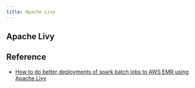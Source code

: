 ```yaml
---
title: Apache Livy
---
```


## Apache Livy


## Reference
- [How to do better deployments of spark batch jobs to AWS EMR using Apache Livy](https://towardsdatascience.com/how-to-do-better-deployments-of-spark-batch-jobs-to-aws-emr-using-apache-livy-adc2417f0d8b)
